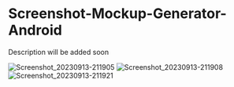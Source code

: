 # Screenshot-Mockup-Generator-Android

Description will be added soon

![Screenshot_20230913-211905](https://github.com/MarvinStelter/Screenshot-Mockup-Generator-Android/assets/41212885/7dc82421-642d-4ff9-8024-900117246cad)
![Screenshot_20230913-211908](https://github.com/MarvinStelter/Screenshot-Mockup-Generator-Android/assets/41212885/94578afc-b356-459c-abfa-5df3d9355516)
![Screenshot_20230913-211921](https://github.com/MarvinStelter/Screenshot-Mockup-Generator-Android/assets/41212885/5f801874-ec02-41ec-a8f3-c247821d62f5)

